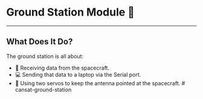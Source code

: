 # Ground Station Module 🚀

---

## What Does It Do?  

The ground station is all about:  

- 📡 Receiving data from the spacecraft.  
- 💻 Sending that data to a laptop via the Serial port.  
- 🎯 Using two servos to keep the antenna pointed at the spacecraft.  # cansat-ground-station
